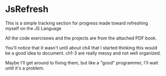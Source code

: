 # JsRefresh

This is a simple tracking section for progress made toward refreshing myself on the JS Language

All the code exercisews and the projects are from the attached PDF book.

You'll notice that it wasn't until about ch4 that I started thinking this would be a good idea to document. ch1-3 are really messy and not well organized.

Maybe I'll get around to fixing them, but like a "good" programmer, I'll wait until it's a problem.

